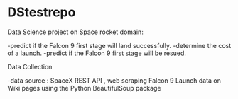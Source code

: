 # DStestrepo

Data Science project on Space rocket domain:

 -predict if the Falcon 9 first stage will land successfully.
 -determine the cost of a launch.
 -predict if the Falcon 9 first stage will be resued.

Data Collection 

 -data source : SpaceX REST API , web scraping Falcon 9 Launch data on Wiki pages using the Python BeautifulSoup package

